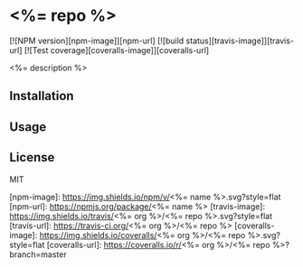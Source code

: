 # <%= repo %>

  [![NPM version][npm-image]][npm-url]
  [![build status][travis-image]][travis-url]
  [![Test coverage][coveralls-image]][coveralls-url]

<%= description %>

## Installation

## Usage

## License

  MIT

  [npm-image]: https://img.shields.io/npm/v/<%= name %>.svg?style=flat
  [npm-url]: https://npmjs.org/package/<%= name %>
  [travis-image]: https://img.shields.io/travis/<%= org %>/<%= repo %>.svg?style=flat
  [travis-url]: https://travis-ci.org/<%= org %>/<%= repo %>
  [coveralls-image]: https://img.shields.io/coveralls/<%= org %>/<%= repo %>.svg?style=flat
  [coveralls-url]: https://coveralls.io/r/<%= org %>/<%= repo %>?branch=master
